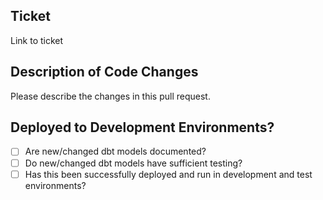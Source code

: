 ## Ticket

Link to ticket

## Description of Code Changes

Please describe the changes in this pull request.

## Deployed to Development Environments?

- [ ] Are new/changed dbt models documented?
- [ ] Do new/changed dbt models have sufficient testing?
- [ ] Has this been successfully deployed and run in development and test environments?
